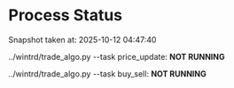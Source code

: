 # Process Status

Snapshot taken at: 2025-10-12 04:47:40

../wintrd/trade_algo.py --task price_update: **NOT RUNNING**

../wintrd/trade_algo.py --task buy_sell: **NOT RUNNING**


